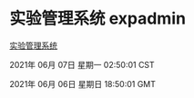 # 实验管理系统 expadmin
[实验管理系统](http://59.174.24.47:56808/expadmin-782313d2-e1b1-4ea7-932e-3a55e6a1a4d0/)

2021年 06月 07日 星期一 02:50:01 CST

2021年 06月 06日 星期日 18:50:01 GMT
